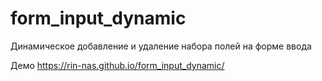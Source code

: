 # form_input_dynamic
Динамическое добавление и удаление набора полей на форме ввода

Демо https://rin-nas.github.io/form_input_dynamic/
